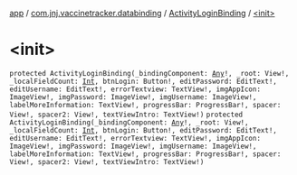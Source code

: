 [app](../../index.md) / [com.jnj.vaccinetracker.databinding](../index.md) / [ActivityLoginBinding](index.md) / [&lt;init&gt;](./-init-.md)

# &lt;init&gt;

`protected ActivityLoginBinding(_bindingComponent: `[`Any`](https://kotlinlang.org/api/latest/jvm/stdlib/kotlin/-any/index.html)`!, _root: View!, _localFieldCount: `[`Int`](https://kotlinlang.org/api/latest/jvm/stdlib/kotlin/-int/index.html)`, btnLogin: Button!, editPassword: EditText!, editUsername: EditText!, errorTextview: TextView!, imgAppIcon: ImageView!, imgPassword: ImageView!, imgUsername: ImageView!, labelMoreInformation: TextView!, progressBar: ProgressBar!, spacer: View!, spacer2: View!, textViewIntro: TextView!)`
`protected ActivityLoginBinding(_bindingComponent: `[`Any`](https://kotlinlang.org/api/latest/jvm/stdlib/kotlin/-any/index.html)`!, _root: View!, _localFieldCount: `[`Int`](https://kotlinlang.org/api/latest/jvm/stdlib/kotlin/-int/index.html)`, btnLogin: Button!, editPassword: EditText!, editUsername: EditText!, errorTextview: TextView!, imgAppIcon: ImageView!, imgPassword: ImageView!, imgUsername: ImageView!, labelMoreInformation: TextView!, progressBar: ProgressBar!, spacer: View!, spacer2: View!, textViewIntro: TextView!)`